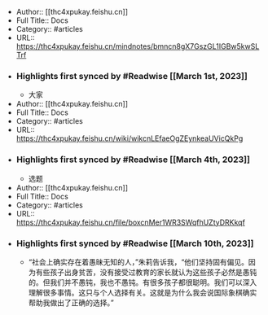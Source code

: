 - Author:: [[thc4xpukay.feishu.cn]]
- Full Title:: Docs
- Category:: #articles
- URL:: https://thc4xpukay.feishu.cn/mindnotes/bmncn8gX7GszGL1IGBw5kwSLTrf
- ### Highlights first synced by #Readwise [[March 1st, 2023]]
    - 大家
- Author:: [[thc4xpukay.feishu.cn]]
- Full Title:: Docs
- Category:: #articles
- URL:: https://thc4xpukay.feishu.cn/wiki/wikcnLEfaeOgZEynkeaUVicQkPg
- ### Highlights first synced by #Readwise [[March 4th, 2023]]
    - 选题​
- Author:: [[thc4xpukay.feishu.cn]]
- Full Title:: Docs
- Category:: #articles
- URL:: https://thc4xpukay.feishu.cn/file/boxcnMer1WR3SWqfhUZtyDRKkqf
- ### Highlights first synced by #Readwise [[March 10th, 2023]]
    - “社会上确实存在着愚昧无知的人，”朱莉告诉我，“他们坚持固有偏见。因为有些孩子出身贫苦，没有接受过教育的家长就认为这些孩子必然是愚钝的。但我们并不愚钝，我也不愚钝。有很多孩子都很聪明。我们可以深入理解很多事情。这只与个人选择有关。这就是为什么我会说国际象棋确实帮助我做出了正确的选择。”
